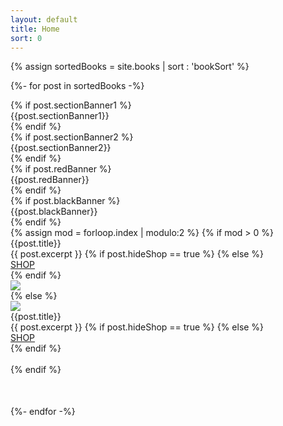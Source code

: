 ```yaml
---
layout: default
title: Home
sort: 0
---
```

{% assign sortedBooks = site.books | sort : 'bookSort' %}

{%- for post in sortedBooks -%}
    <div style="margin-bottom:50px">
        {% if post.sectionBanner1 %}
        <div class="row">
            <div class="sectionBanner1">
                {{post.sectionBanner1}}
            </div>
        </div>
        {% endif %}   
        {% if post.sectionBanner2 %}
        <div class="row">
            <div class="sectionBanner2">
                {{post.sectionBanner2}}
            </div>
        </div>
        {% endif %}   
        {% if post.redBanner %}
        <div class="row">
            <div class="redBanner">
                {{post.redBanner}}
            </div>
        </div>
        {% endif %}        
        {% if post.blackBanner %}
        <div class="row">
            <div class="blackBanner">
                {{post.blackBanner}}
            </div>
        </div>
        {% endif %}        
        {% assign mod = forloop.index | modulo:2 %}
        {% if mod > 0 %}
            <div class="row">
                <div class="col" data-aos="fade-right">
                    <div class="bookTitle">{{post.title}}</div>
                    {{ post.excerpt }}
                    {% if post.hideShop == true %}
                    {% else %}
                    <div class='shop'>
                        <a class='shop' href="{{site.baseurl}}{{post.url}}">SHOP</a>
                    </div>
                    {% endif %}
                </div>
                <div class="col" data-aos="fade-left">
                    <img src="{{site.baseurl}}{{post.image}}" class="img-fluid">
                </div>
            </div>
        {% else %}
            <div class="row">
                <div class="col" data-aos="fade-right">
                    <img src="{{site.baseurl}}{{post.image}}" class="img-fluid">
                </div>
                <div class="col" data-aos="fade-left">
                    <div class="bookTitle">{{post.title}}</div>
                    {{ post.excerpt }}
                    {% if post.hideShop == true %}
                    {% else %}
                    <div class='shop'>
                        <a class='shop' href="{{site.baseurl}}{{post.url}}">SHOP</a>
                    </div>
                    {% endif %}
                </div>
            </div>        
        {% endif %}
    </div>
{%- endfor -%}